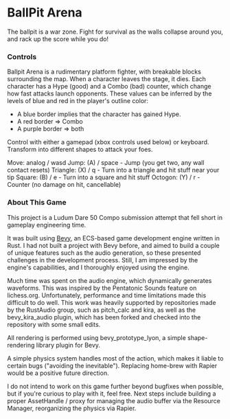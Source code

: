 # BallPit Arena

The ballpit is a war zone.
Fight for survival as the walls collapse around you, and rack up the score while you do!

### Controls

Ballpit Arena is a rudimentary platform fighter, with breakable blocks surrounding the map.
When a character leaves the stage, it dies.
Each character has a Hype (good) and a Combo (bad) counter, which change how fast attacks launch opponents.
These values can be inferred by the levels of blue and red in the player's outline color:
- A blue border implies that the character has gained Hype.
- A red border => Combo
- A purple border => both

Control with either a gamepad (xbox controls used below) or keyboard.
Transform into different shapes to attack your foes.

Move: analog / wasd
Jump: (A) / space - Jump (you get two, any wall contact resets)
Triangle: (X) / q - Turn into a triangle and hit stuff near your tip
Square: (B) / e - Turn into a square and hit stuff
Octogon: (Y) / r - Counter (no damage on hit, cancellable)

### About This Game

This project is a Ludum Dare 50 Compo submission attempt that fell short in gameplay engineering time.

It was built using [Bevy](https://bevyengine.org/), an ECS-based game development engine written in Rust.
I had not built a project with Bevy before, and aimed to build a couple of unique features such as the audio
generation, so these presented challenges in the development process.
Still, I am impressed by the engine's capabilities, and I thoroughly enjoyed using the engine.

Much time was spent on the audio engine, which dynamically generates waveforms.
This was inspired by the Pentatonic Sounds feature on lichess.org.
Unfortunately, performance and time limitations made this difficult to do well.
This work was heavily supported by repositories made by the RustAudio group, such as pitch_calc and kira, as well as the bevy_kira_audio plugin, which has been forked and checked into the repository with some small edits.

All rendering is performed using bevy_prototype_lyon, a simple shape-rendering library plugin for Bevy.

A simple physics system handles most of the action, which makes it liable to certain bugs ("avoiding the inevitable").
Replacing home-brew with Rapier would be a positive future direction.

I do not intend to work on this game further beyond bugfixes when possible, but if you're curious to play with it, feel free.
Next steps include building a proper AssetHandle / proxy for managing the audio buffer via the Resource Manager, reorganizing the physics via Rapier.
